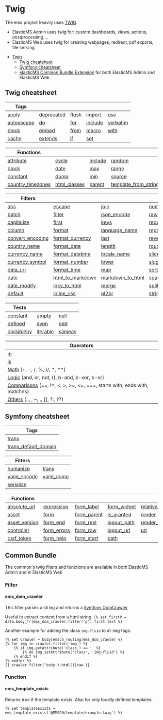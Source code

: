 # Twig

The ems project heavily uses [TWIG](https:///twig.symfony.com).

- ElasticMS Admin uses twig for: custom dashboards, views, actions, postprocessing, ..
- ElasticMS Web uses twig for creating webpages, redirect, pdf exports, file serving

<!-- TOC -->
* [Twig](#twig)
  * [Twig cheatsheet](#twig-cheatsheet)
  * [Symfony cheatsheet](#symfony-cheatsheet)
  * [elasticMS Common Bundle Extension](#common-bundle) for both ElasticMS Admin and ElasticMS Web
<!-- TOC -->

## Twig cheatsheet

| Tags                                                                |                                                                     |                                                           |                                                               |                                                                 |
|---------------------------------------------------------------------|---------------------------------------------------------------------|-----------------------------------------------------------|---------------------------------------------------------------|-----------------------------------------------------------------|
| [apply](https://twig.symfony.com/doc/3.x/tags/apply.html)           | [deprecated](https://twig.symfony.com/doc/3.x/tags/deprecated.html) | [flush](https://twig.symfony.com/doc/3.x/tags/flush.html) | [import](https://twig.symfony.com/doc/3.x/tags/import.html)   | [use](https://twig.symfony.com/doc/3.x/tags/use.html)           |
| [autoescape](https://twig.symfony.com/doc/3.x/tags/autoescape.html) | [do](https://twig.symfony.com/doc/3.x/tags/do.html)                 | [for](https://twig.symfony.com/doc/3.x/tags/for.html)     | [include](https://twig.symfony.com/doc/3.x/tags/include.html) | [verbatim](https://twig.symfony.com/doc/3.x/tags/verbatim.html) |
| [block](https://twig.symfony.com/doc/3.x/tags/block.html)           | [embed](https://twig.symfony.com/doc/3.x/tags/embed.html)           | [from](https://twig.symfony.com/doc/3.x/tags/from.html)   | [macro](https://twig.symfony.com/doc/3.x/tags/macro.html)     | [with](https://twig.symfony.com/doc/3.x/tags/with.html)         |
| [cache](https://twig.symfony.com/doc/3.x/tags/cache.html)           | [extends](https://twig.symfony.com/doc/3.x/tags/extends.html)       | [if](https://twig.symfony.com/doc/3.x/tags/if.html)       | [set](https://twig.symfony.com/doc/3.x/tags/set.html)         |                                                                 |

| Functions                                                                              |                                                                              |                                                                    |                                                                                              |
|----------------------------------------------------------------------------------------|------------------------------------------------------------------------------|--------------------------------------------------------------------|----------------------------------------------------------------------------------------------|
| [attribute](https://twig.symfony.com/doc/3.x/functions/attribute.html)                 | [cycle](https://twig.symfony.com/doc/3.x/functions/cycle.html)               | [include](https://twig.symfony.com/doc/3.x/functions/include.html) | [random](https://twig.symfony.com/doc/3.x/functions/random.html)                             |
| [block](https://twig.symfony.com/doc/3.x/functions/block.html)                         | [date](https://twig.symfony.com/doc/3.x/functions/date.html)                 | [max](https://twig.symfony.com/doc/3.x/functions/max.html)         | [range](https://twig.symfony.com/doc/3.x/functions/range.html)                               |
| [constant](https://twig.symfony.com/doc/3.x/functions/constant.html)                   | [dump](https://twig.symfony.com/doc/3.x/functions/dump.html)                 | [min](https://twig.symfony.com/doc/3.x/functions/min.html)         | [source](https://twig.symfony.com/doc/3.x/functions/source.html)                             |
| [country_timezones](https://twig.symfony.com/doc/3.x/functions/country_timezones.html) | [html_classes](https://twig.symfony.com/doc/3.x/functions/html_classes.html) | [parent](https://twig.symfony.com/doc/3.x/functions/parent.html)   | [template_from_string](https://twig.symfony.com/doc/3.x/functions/template_from_string.html) |

| Filters                                                                            |                                                                                    |                                                                                    |                                                                              |                                                                              |
|------------------------------------------------------------------------------------|------------------------------------------------------------------------------------|------------------------------------------------------------------------------------|------------------------------------------------------------------------------|------------------------------------------------------------------------------|
| [abs](https://twig.symfony.com/doc/3.x/filters/abs.html)                           | [escape](https://twig.symfony.com/doc/3.x/filters/escape.html)                     | [join](https://twig.symfony.com/doc/3.x/filters/join.html)                         | [number_format](https://twig.symfony.com/doc/3.x/filters/number_format.html) | [timezone_name](https://twig.symfony.com/doc/3.x/filters/timezone_name.html) |     
| [batch](https://twig.symfony.com/doc/3.x/filters/batch.html)                       | [filter](https://twig.symfony.com/doc/3.x/filters/filter.html)                     | [json_encode](https://twig.symfony.com/doc/3.x/filters/json_encode.html)           | [raw](https://twig.symfony.com/doc/3.x/filters/raw.html)                     | [title](https://twig.symfony.com/doc/3.x/filters/title.html)                 |     
| [capitalize](https://twig.symfony.com/doc/3.x/filters/capitalize.html)             | [first](https://twig.symfony.com/doc/3.x/filters/first.html)                       | [keys](https://twig.symfony.com/doc/3.x/filters/keys.html)                         | [reduce](https://twig.symfony.com/doc/3.x/filters/reduce.html)               | [trim](https://twig.symfony.com/doc/3.x/filters/trim.html)                   |  
| [column](https://twig.symfony.com/doc/3.x/filters/column.html)                     | [format](https://twig.symfony.com/doc/3.x/filters/format.html)                     | [language_name](https://twig.symfony.com/doc/3.x/filters/language_name.html)       | [replace](https://twig.symfony.com/doc/3.x/filters/replace.html)             | [u](https://twig.symfony.com/doc/3.x/filters/u.html)                         |   
| [convert_encoding](https://twig.symfony.com/doc/3.x/filters/convert_encoding.html) | [format_currency](https://twig.symfony.com/doc/3.x/filters/format_currency.html)   | [last](https://twig.symfony.com/doc/3.x/filters/last.html)                         | [reverse](https://twig.symfony.com/doc/3.x/filters/reverse.hml)              | [upper](https://twig.symfony.com/doc/3.x/filters/upper.html)                 |   
| [country_name](https://twig.symfony.com/doc/3.x/filters/country_name.html)         | [format_date](https://twig.symfony.com/doc/3.x/filters/format_date.html)           | [length](https://twig.symfony.com/doc/3.x/filters/length.html)                     | [round](https://twig.symfony.com/doc/3.x/filters/round.html)                 | [url_encode](https://twig.symfony.com/doc/3.x/filers/url_encode.html)        |   
| [currency_name](https://twig.symfony.com/doc/3.x/filters/currency_name.html)       | [format_datetime](https://twig.symfony.com/doc/3.x/filters/format_datetime.html)   | [locale_name](https://twig.symfony.com/doc/3.x/filters/locale_name.html)           | [slice](https://twig.symfony.com/doc/3.x/filters/slice.html)                 |                                                                              |    
| [currency_symbol](https://twig.symfony.com/doc/3.x/filters/currency_symbol.html)   | [format_number](https://twig.symfony.com/doc/3.x/filters/format_number.html)       | [lower](https://twig.symfony.com/doc/3.x/filters/lower.html)                       | [slug](https://twig.symfony.com/doc/3.x/filters/slug.html)                   |                                                                              |    
| [data_uri](https://twig.symfony.com/doc/3.x/filters/data_uri.html)                 | [format_time](https://twig.symfony.com/doc/3.x/filters/format_time.html)           | [map](https://twig.symfony.com/doc/3.x/filters/map.html)                           | [sort](https://twig.symfony.com/doc/3.x/filters/sort.html)                   |                                                                              |  
| [date](https://twig.symfony.com/doc/3.x/filters/date.html)                         | [html_to_markdown](https://twig.symfony.com/doc/3.x/filters/html_to_markdown.html) | [markdown_to_html](https://twig.symfony.com/doc/3.x/filters/markdown_to_html.html) | [spaceless](https://twig.symfony.com/doc/3.x/filters/spceless.html)          |                                                                              |   
| [date_modify](https://twig.symfony.com/doc/3.x/filters/date_modify.html)           | [inky_to_html](https://twig.symfony.com/doc/3.x/filters/inky_to_html.html)         | [merge](https://twig.symfony.com/doc/3.x/filters/merge.html)                       | [split](https://twig.symfony.com/doc/3.x/filters/plit.html)                  |                                                                              |     
| [default](https://twig.symfony.com/doc/3.x/filters/default.html)                   | [inline_css](https://twig.symfony.com/doc/3.x/filters/inline_css.html)             | [nl2br](https://twig.symfony.com/doc/3.x/filters/nl2br.html)                       | [striptags](https://twig.symfony.com/doc/3.x/filters/striptags.html)         |                                                                              |

| Tests                                                                  |                                                                  |                                                              |
|------------------------------------------------------------------------|------------------------------------------------------------------|--------------------------------------------------------------|
| [constant](https://twig.symfony.com/doc/3.x/tests/constant.html)       | [empty](https://twig.symfony.com/doc/3.x/tests/empty.html)       | [null](https://twig.symfony.com/doc/3.x/tests/null.html)     |
| [defined](https://twig.symfony.com/doc/3.x/tests/defined.html)         | [even](https://twig.symfony.com/doc/3.x/tests/even.html)         | [odd](https://twig.symfony.com/doc/3.x/tests/odd.html)       |
| [divisibleby](https://twig.symfony.com/doc/3.x/tests/divisibleby.html) | [iterable](https://twig.symfony.com/doc/3.x/tests/iterable.html) | [sameas](https://twig.symfony.com/doc/3.x/tests/sameas.html) |

| Operators                                                                                                                                |
|------------------------------------------------------------------------------------------------------------------------------------------|
| [in](https:///twig.symfony.com/doc/3.x/templates.html#containment-operator)                                                              |
| [is](https:///twig.symfony.com/doc/3.x/templates.html#test-operator)                                                                     |
| [Math](https:///twig.symfony.com/doc/3.x/templates.html#math) (+, -, /, %, //, *, **)                                                    |                                                    
| [Logic](https:///twig.symfony.com/doc/3.x/templates.html#logic) (and, or, not, (), b-and, b-xor, b-or)                                   |                                   
| [Comparisons](https:///twig.symfony.com/doc/3.x/templates.html#comparisons) (==, !=, <, >, >=, <=, ===, starts with, ends with, matches) |
| [Others](https:///twig.symfony.com/doc/3.x/templates.html#other-operators) (.., , ~, ., [], ?:, ??)                                      |

## Symfony cheatsheet

| Tags                                                                                    |
|-----------------------------------------------------------------------------------------|
| [trans](https://twig.symfony.com/doc/3.x/tags/trans.html)                               | 
| [trans_default_domain](https://twig.symfony.com/doc/3.x/tags/trans_default_domain.html) | 

| Filters                                                                  |                                                                      |
|--------------------------------------------------------------------------|----------------------------------------------------------------------|
| [humanize](https://twig.symfony.com/doc/3.x/filters/humanize.html)       | [trans](https://twig.symfony.com/doc/3.x/filters/trans.html)         |
| [yaml_encode](https://twig.symfony.com/doc/3.x/filters/yaml_encode.html) | [yaml_dump](https://twig.symfony.com/doc/3.x/filters/yaml_dump.html) |
| [serialize](https://twig.symfony.com/doc/3.x/filters/serialize.html)     |                                                                      |

| Functions                                                                      |                                                                            |                                                                            |                                                                            |                                                                                |
|--------------------------------------------------------------------------------|----------------------------------------------------------------------------|----------------------------------------------------------------------------|----------------------------------------------------------------------------|--------------------------------------------------------------------------------|
| [absolute_url](https://twig.symfony.com/doc/3.x/functions/absolute_url.html)   | [expression](https://twig.symfony.com/doc/3.x/functions/expression.html)   | [form_label](https://twig.symfony.com/doc/3.x/functions/form_label.html)   | [form_widget](https://twig.symfony.com/doc/3.x/functions/form_widget.html) | [relative_path](https://twig.symfony.com/doc/3.x/functions/relative_path.html) |
| [asset](https://twig.symfony.com/doc/3.x/functions/asset.html)                 | [form](https://twig.symfony.com/doc/3.x/functions/form.html)               | [form_parent](https://twig.symfony.com/doc/3.x/functions/form_parent.html) | [is_granted](https://twig.symfony.com/doc/3.x/functions/is_granted.html)   | [render](https://twig.symfony.com/doc/3.x/functions/render.html)               |
| [asset_version](https://twig.symfony.com/doc/3.x/functions/asset_version.html) | [form_end](https://twig.symfony.com/doc/3.x/functions/form_end.html)       | [form_rest](https://twig.symfony.com/doc/3.x/functions/form_rest.html)     | [logout_path](https://twig.symfony.com/doc/3.x/functions/logout_path.html) | [render_esi](https://twig.symfony.com/doc/3.x/functions/render_esi.html)       |
| [controller](https://twig.symfony.com/doc/3.x/functions/controller.html)       | [form_errors](https://twig.symfony.com/doc/3.x/functions/form_errors.html) | [form_row](https://twig.symfony.com/doc/3.x/functions/form_row.html)       | [logout_url](https://twig.symfony.com/doc/3.x/functions/logout_url.html)   | [url](https://twig.symfony.com/doc/3.x/functions/url.html)                     |
| [csrf_token](https://twig.symfony.com/doc/3.x/functions/csrf_token.html)       | [form_help](https://twig.symfony.com/doc/3.x/functions/form_help.html)     | [form_start](https://twig.symfony.com/doc/3.x/functions/form_start.html)   | [path](https://twig.symfony.com/doc/3.x/functions/path.html)               |                                                                                |


## Common Bundle

The common's twig filters and functions are available in both ElasticMS Admin and in ElasticMS Web


### Filter

#### ems_dom_crawler

This filter parses a string and returns a [Symfony DomCrawler](https://symfony.com/doc/current/components/dom_crawler.html)

Useful to extract content from a html string: `{% set firstP = data.body_fr|ems_dom_crawler.filter('p').first.text %}`

Another example for adding the class `img-fluid` to all img tags:
```twig
{% set crawler = body|emsch_routing|ems_dom_crawler %}
{% for img in crawler.filter('img') %}
    {% if img.getAttribute('class') == '' %}
        {% do img.setAttribute('class', 'img-fluid') %}
    {% endif %}
{% endfor %}
{{ crawler.filter('body').html()|raw }}
```

### Function

#### ems_template_exists

Returns true if the template exists. Also for only locally defined templates.

```twig 
{% set templateExists = ems_template_exists('@EMSCH/template/example.twig') %}
```












































































